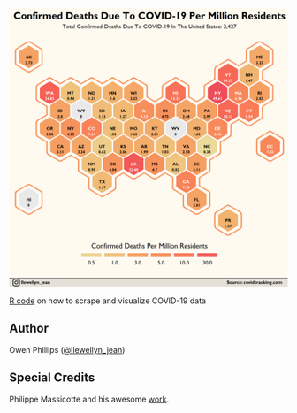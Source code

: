 ![](DeathsPerMillion.png)

[R code](https://github.com/Henryjean/CovidHexMap/blob/master/covid19_us_hexmap.R) on how to scrape and visualize COVID-19 data

## Author
Owen Phillips ([@llewellyn_jean](https://instagram.com/llewellyn_jean/))

## Special Credits
Philippe Massicotte and his awesome [work](https://github.com/PMassicotte/dataviz/blob/master/R/covid19_us_states.R). 
